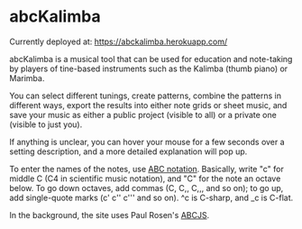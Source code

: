 # abcKalimba

Currently deployed at: https://abckalimba.herokuapp.com/

abcKalimba is a musical tool that can be used for education and note-taking by players of tine-based instruments such as the Kalimba (thumb piano) or Marimba.

You can select different tunings, create patterns, combine the patterns in different ways, export the results into either note grids or sheet music, and save your music as either a public project (visible to all) or a private one (visible to just you).

If anything is unclear, you can hover your mouse for a few seconds over a setting description, and a more detailed explanation will pop up.

To enter the names of the notes, use [ABC notation](https://abcnotation.com/wiki/abc:standard:v2.1). Basically, write "c" for middle C (C4 in scientific music notation), and "C" for the note an octave below. To go down octaves, add commas (C, C,, C,,, and so on); to go up, add single-quote marks (c' c'' c''' and so on). ^c is C-sharp, and _c is C-flat.

In the background, the site uses Paul Rosen's [ABCJS](https://paulrosen.github.io/abcjs/).
